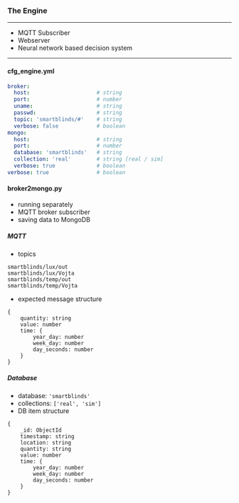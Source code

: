 ### The Engine
---
- MQTT Subscriber 
- Webserver
- Neural network based decision system
---
#### cfg_engine.yml
```yaml
broker:
  host:                     # string
  port:                     # number
  uname:                    # string
  passwd:                   # string
  topic: 'smartblinds/#'    # string
  verbose: false            # boolean
mongo:
  host:                     # string
  port:                     # number
  database: 'smartblinds'   # string
  collection: 'real'        # string [real / sim]
  verbose: true             # boolean
verbose: true               # boolean
```
#### broker2mongo.py
- running separately
- MQTT broker subscriber
- saving data to MongoDB

##### MQTT
- topics
```
smartblinds/lux/out
smartblinds/lux/Vojta
smartblinds/temp/out
smartblinds/temp/Vojta
```
- expected message structure
```
{
    quantity: string
    value: number
    time: {
        year_day: number
        week_day: number
        day_seconds: number
    }
}
```
##### Database
- database: ```'smartblinds'```
- collections: ```['real', 'sim']```
- DB item structure
```
{
    _id: ObjectId
    timestamp: string
    location: string
    quantity: string
    value: number
    time: {
        year_day: number
        week_day: number
        day_seconds: number
    }
}
```